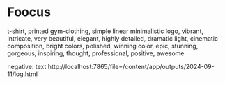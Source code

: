 # Foocus

t-shirt, printed gym-clothing, simple linear minimalistic logo, vibrant, intricate, very beautiful, elegant, highly detailed, dramatic light, cinematic composition, bright colors, polished, winning color, epic, stunning, gorgeous, inspiring, thought, professional, positive, awesome

negative: text
http://localhost:7865/file=/content/app/outputs/2024-09-11/log.html